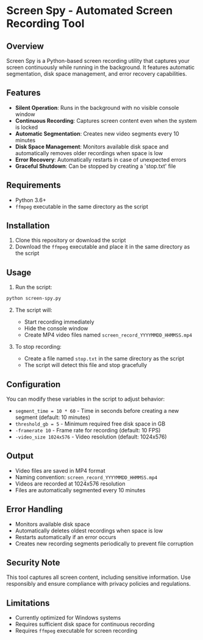 # Screen Spy - Automated Screen Recording Tool

## Overview
Screen Spy is a Python-based screen recording utility that captures your screen continuously while running in the background. It features automatic segmentation, disk space management, and error recovery capabilities.

## Features
- **Silent Operation**: Runs in the background with no visible console window
- **Continuous Recording**: Captures screen content even when the system is locked
- **Automatic Segmentation**: Creates new video segments every 10 minutes
- **Disk Space Management**: Monitors available disk space and automatically removes older recordings when space is low
- **Error Recovery**: Automatically restarts in case of unexpected errors
- **Graceful Shutdown**: Can be stopped by creating a 'stop.txt' file

## Requirements
- Python 3.6+
- `ffmpeg` executable in the same directory as the script

## Installation
1. Clone this repository or download the script
2. Download the `ffmpeg` executable and place it in the same directory as the script

## Usage
1. Run the script:
```bash
python screen-spy.py
```

2. The script will:
   - Start recording immediately
   - Hide the console window
   - Create MP4 video files named `screen_record_YYYYMMDD_HHMMSS.mp4`

3. To stop recording:
   - Create a file named `stop.txt` in the same directory as the script
   - The script will detect this file and stop gracefully

## Configuration
You can modify these variables in the script to adjust behavior:
- `segment_time = 10 * 60` - Time in seconds before creating a new segment (default: 10 minutes)
- `threshold_gb = 5` - Minimum required free disk space in GB
- `-framerate 10` - Frame rate for recording (default: 10 FPS)
- `-video_size 1024x576` - Video resolution (default: 1024x576)

## Output
- Video files are saved in MP4 format
- Naming convention: `screen_record_YYYYMMDD_HHMMSS.mp4`
- Videos are recorded at 1024x576 resolution
- Files are automatically segmented every 10 minutes

## Error Handling
- Monitors available disk space
- Automatically deletes oldest recordings when space is low
- Restarts automatically if an error occurs
- Creates new recording segments periodically to prevent file corruption

## Security Note
This tool captures all screen content, including sensitive information. Use responsibly and ensure compliance with privacy policies and regulations.

## Limitations
- Currently optimized for Windows systems
- Requires sufficient disk space for continuous recording
- Requires `ffmpeg` executable for screen recording

